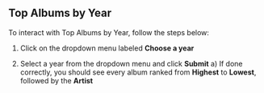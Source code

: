 ## Top Albums by Year

To interact with Top Albums by Year, follow the steps below:

1) Click on the dropdown menu labeled **Choose a year**

2) Select a year from the dropdown menu and click **Submit**
a) If done correctly, you should see every album ranked from **Highest** to **Lowest**, followed by the **Artist**